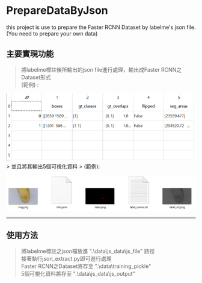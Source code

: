 # PrepareDataByJson
this project is use to prepare the Faster RCNN Dataset by labelme's json file.  
(You need to prepare your own data)

## 主要實現功能
> 將labelme標註後所輸出的json file進行處理，輸出成Faster RCNN之Dataset形式  
> (範例) :  
<img src="https://github.com/minwei1997/PrepareDataByJson/blob/main/gt_roidb_sample.png" width="550" height="180">
> 並且將其輸出5個可視化資料  
> (範例):  

![image](https://github.com/minwei1997/PrepareDataByJson/blob/main/json_output_sample.PNG)

 

-------------------------
## 使用方法
> 將labelme標註之json檔放進 ".\data\js_data\js_file" 路徑  
> 接著執行json_extract.py即可進行處理  
> Faster RCNN之Dataset將存至 ".\data\training_pickle"  
> 5個可視化資料將存至 ".\data\js_data\js_output"  


